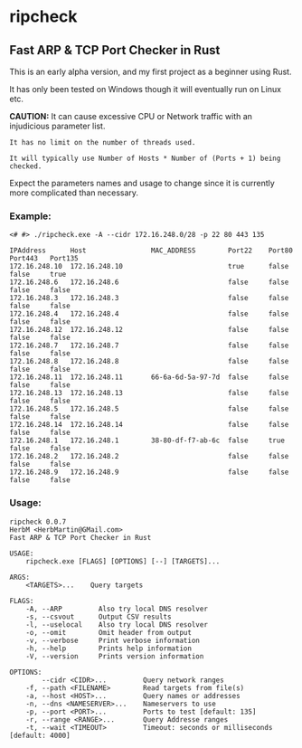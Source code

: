 # ripcheck

## Fast ARP &amp; TCP Port Checker in Rust

This is an early alpha version, and my first project as a beginner using Rust.

It has only been tested on Windows though it will eventually run on Linux etc.

**CAUTION:** It can cause excessive CPU or Network traffic with an injudicious parameter list.
    
    It has no limit on the number of threads used.
    
    It will typically use Number of Hosts * Number of (Ports + 1) being checked.

Expect the parameters names and usage to change since it is currently more complicated than necessary.

### Example:
```
<# #> ./ripcheck.exe -A --cidr 172.16.248.0/28 -p 22 80 443 135

IPAddress      Host                MAC_ADDRESS        Port22    Port80    Port443   Port135
172.16.248.10  172.16.248.10                          true      false     false     true
172.16.248.6   172.16.248.6                           false     false     false     false
172.16.248.3   172.16.248.3                           false     false     false     false
172.16.248.4   172.16.248.4                           false     false     false     false
172.16.248.12  172.16.248.12                          false     false     false     false
172.16.248.7   172.16.248.7                           false     false     false     false
172.16.248.8   172.16.248.8                           false     false     false     false
172.16.248.11  172.16.248.11       66-6a-6d-5a-97-7d  false     false     false     false
172.16.248.13  172.16.248.13                          false     false     false     false
172.16.248.5   172.16.248.5                           false     false     false     false
172.16.248.14  172.16.248.14                          false     false     false     false
172.16.248.1   172.16.248.1        38-80-df-f7-ab-6c  false     true      false     false
172.16.248.2   172.16.248.2                           false     false     false     false
172.16.248.9   172.16.248.9                           false     false     false     false
```

### Usage:
```
ripcheck 0.0.7
HerbM <HerbMartin@GMail.com>
Fast ARP & TCP Port Checker in Rust

USAGE:
    ripcheck.exe [FLAGS] [OPTIONS] [--] [TARGETS]...

ARGS:
    <TARGETS>...    Query targets

FLAGS:
    -A, --ARP         Also try local DNS resolver
    -s, --csvout      Output CSV results
    -l, --uselocal    Also try local DNS resolver
    -o, --omit        Omit header from output
    -v, --verbose     Print verbose information
    -h, --help        Prints help information
    -V, --version     Prints version information

OPTIONS:
        --cidr <CIDR>...         Query network ranges
    -f, --path <FILENAME>        Read targets from file(s)
    -a, --host <HOST>...         Query names or addresses
    -n, --dns <NAMESERVER>...    Nameservers to use
    -p, --port <PORT>...         Ports to test [default: 135]
    -r, --range <RANGE>...       Query Addresse ranges
    -t, --wait <TIMEOUT>         Timeout: seconds or milliseconds [default: 4000]
```

